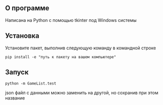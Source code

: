 ## О программе
Написана на Python с помощью tkinter под Windows системы
## Установка
Установите пакет, выполнив следующую команду в командной строке

```
pip install -e "путь к пакету на вашем компьютере"
```

## Запуск
```
python -m GameList.test
```

json файл с данными можно заменить на другой, но сохранив при этом название